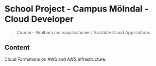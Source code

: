 # School Project - Campus Mölndal - Cloud Developer
> Course - Skalbara molnapplikationer / Scalable Cloud Applications.

## Content
Cloud Formations on AWS and AWS infrastructure.